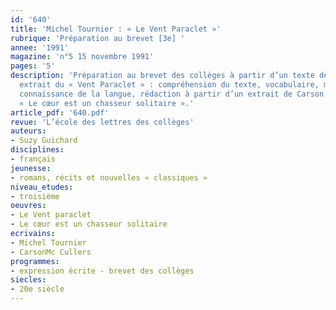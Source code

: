 ```yaml
---
id: '640'
title: 'Michel Tournier : « Le Vent Paraclet »'
rubrique: 'Préparation au brevet [3e] '
annee: '1991'
magazine: 'n°5 15 novembre 1991'
pages: '5'
description: 'Préparation au brevet des collèges à partir d’un texte de Michel Tournier
  extrait du « Vent Paraclet » : compréhension du texte, vocabulaire, maniement et
  connaissance de la langue, rédaction à partir d’un extrait de Carson Mac Cullers,
  « Le cœur est un chasseur solitaire ».'
article_pdf: '640.pdf'
revue: 'L’école des lettres des collèges'
auteurs:
- Suzy Guichard
disciplines:
- français
jeunesse:
- romans, récits et nouvelles « classiques »
niveau_etudes:
- troisième
oeuvres:
- Le Vent paraclet
- Le cœur est un chasseur solitaire
ecrivains:
- Michel Tournier
- CarsonMc Cullers
programmes:
- expression écrite - brevet des collèges
siecles:
- 20e siècle
---
```

